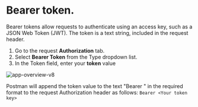 # Bearer token.

Bearer tokens allow requests to authenticate using an access key, such as a JSON Web Token (JWT). The token is a text string, included in the request header.

1. Go to the request **Authorization** tab.
2. Select **Bearer Token** from the Type dropdown list.
3. In the Token field, enter your **token** value

<img src="https://i.ibb.co/VSXKJN9/app-overview-v8.png" alt="app-overview-v8" border="0">

Postman will append the token value to the text "Bearer " in the required format to the request Authorization header as follows:
`Bearer <Your token key>`
